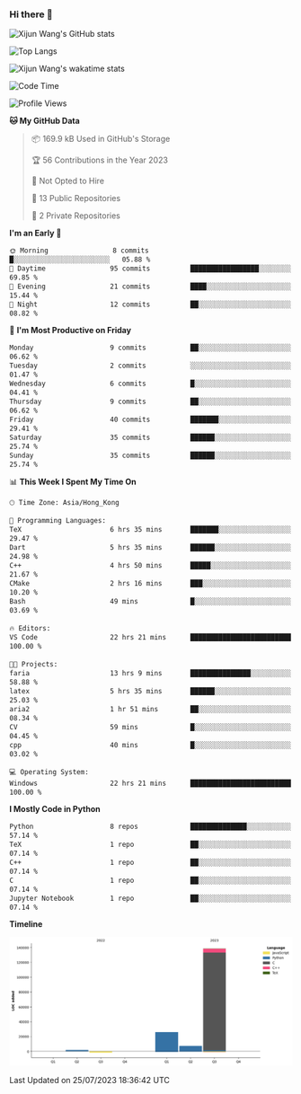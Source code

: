 ### Hi there 👋

![Xijun Wang's GitHub stats](https://github-readme-stats.vercel.app/api?username=kopper-xdu&show_icons=true&bg_color=00000000)

![Top Langs](https://github-readme-stats.vercel.app/api/top-langs/?username=kopper-xdu&size_weight=0.5&count_weight=0.5&exclude_repo=homepage,kopper-xdu.github.io&layout=compact)


![Xijun Wang's wakatime stats](https://github-readme-stats.vercel.app/api/wakatime?username=kopper)

<!--START_SECTION:waka-->
![Code Time](http://img.shields.io/badge/Code%20Time-32%20hrs%2028%20mins-blue)

![Profile Views](http://img.shields.io/badge/Profile%20Views-23-blue)

**🐱 My GitHub Data** 

> 📦 169.9 kB Used in GitHub's Storage 
 > 
> 🏆 56 Contributions in the Year 2023
 > 
> 🚫 Not Opted to Hire
 > 
> 📜 13 Public Repositories 
 > 
> 🔑 2 Private Repositories 
 > 
**I'm an Early 🐤** 

```text
🌞 Morning                8 commits           █░░░░░░░░░░░░░░░░░░░░░░░░   05.88 % 
🌆 Daytime                95 commits          █████████████████░░░░░░░░   69.85 % 
🌃 Evening                21 commits          ████░░░░░░░░░░░░░░░░░░░░░   15.44 % 
🌙 Night                  12 commits          ██░░░░░░░░░░░░░░░░░░░░░░░   08.82 % 
```
📅 **I'm Most Productive on Friday** 

```text
Monday                   9 commits           ██░░░░░░░░░░░░░░░░░░░░░░░   06.62 % 
Tuesday                  2 commits           ░░░░░░░░░░░░░░░░░░░░░░░░░   01.47 % 
Wednesday                6 commits           █░░░░░░░░░░░░░░░░░░░░░░░░   04.41 % 
Thursday                 9 commits           ██░░░░░░░░░░░░░░░░░░░░░░░   06.62 % 
Friday                   40 commits          ███████░░░░░░░░░░░░░░░░░░   29.41 % 
Saturday                 35 commits          ██████░░░░░░░░░░░░░░░░░░░   25.74 % 
Sunday                   35 commits          ██████░░░░░░░░░░░░░░░░░░░   25.74 % 
```


📊 **This Week I Spent My Time On** 

```text
🕑︎ Time Zone: Asia/Hong_Kong

💬 Programming Languages: 
TeX                      6 hrs 35 mins       ███████░░░░░░░░░░░░░░░░░░   29.47 % 
Dart                     5 hrs 35 mins       ██████░░░░░░░░░░░░░░░░░░░   24.98 % 
C++                      4 hrs 50 mins       █████░░░░░░░░░░░░░░░░░░░░   21.67 % 
CMake                    2 hrs 16 mins       ███░░░░░░░░░░░░░░░░░░░░░░   10.20 % 
Bash                     49 mins             █░░░░░░░░░░░░░░░░░░░░░░░░   03.69 % 

🔥 Editors: 
VS Code                  22 hrs 21 mins      █████████████████████████   100.00 % 

🐱‍💻 Projects: 
faria                    13 hrs 9 mins       ███████████████░░░░░░░░░░   58.88 % 
latex                    5 hrs 35 mins       ██████░░░░░░░░░░░░░░░░░░░   25.03 % 
aria2                    1 hr 51 mins        ██░░░░░░░░░░░░░░░░░░░░░░░   08.34 % 
CV                       59 mins             █░░░░░░░░░░░░░░░░░░░░░░░░   04.45 % 
cpp                      40 mins             █░░░░░░░░░░░░░░░░░░░░░░░░   03.02 % 

💻 Operating System: 
Windows                  22 hrs 21 mins      █████████████████████████   100.00 % 
```

**I Mostly Code in Python** 

```text
Python                   8 repos             ██████████████░░░░░░░░░░░   57.14 % 
TeX                      1 repo              ██░░░░░░░░░░░░░░░░░░░░░░░   07.14 % 
C++                      1 repo              ██░░░░░░░░░░░░░░░░░░░░░░░   07.14 % 
C                        1 repo              ██░░░░░░░░░░░░░░░░░░░░░░░   07.14 % 
Jupyter Notebook         1 repo              ██░░░░░░░░░░░░░░░░░░░░░░░   07.14 % 
```



**Timeline**

![Lines of Code chart](https://raw.githubusercontent.com/kopper-xdu/kopper-xdu/main/assets/bar_graph.png)


 Last Updated on 25/07/2023 18:36:42 UTC
<!--END_SECTION:waka-->

<!--
**kopper-xdu/kopper-xdu** is a ✨ _special_ ✨ repository because its `README.md` (this file) appears on your GitHub profile.

Here are some ideas to get you started:

- 🔭 I’m currently working on ...
- 🌱 I’m currently learning ...
- 👯 I’m looking to collaborate on ...
- 🤔 I’m looking for help with ...
- 💬 Ask me about ...
- 📫 How to reach me: ...
- 😄 Pronouns: ...
- ⚡ Fun fact: ...
-->
